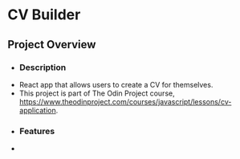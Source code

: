 # CV Builder

## Project Overview

- ### Description
- React app that allows users to create a CV for themselves.
- This project is part of The Odin Project course, https://www.theodinproject.com/courses/javascript/lessons/cv-application.
- ### Features
-
